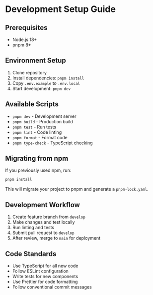 # Development Setup Guide

## Prerequisites

- Node.js 18+
- pnpm 8+

## Environment Setup

1. Clone repository
2. Install dependencies: `pnpm install`
3. Copy `.env.example` to `.env.local`
4. Start development: `pnpm dev`

## Available Scripts

- `pnpm dev` - Development server
- `pnpm build` - Production build
- `pnpm test` - Run tests
- `pnpm lint` - Code linting
- `pnpm format` - Format code
- `pnpm type-check` - TypeScript checking

## Migrating from npm

If you previously used npm, run:

```bash
pnpm install
```

This will migrate your project to pnpm and generate a `pnpm-lock.yaml`.

## Development Workflow

1. Create feature branch from `develop`
2. Make changes and test locally
3. Run linting and tests
4. Submit pull request to `develop`
5. After review, merge to `main` for deployment

## Code Standards

- Use TypeScript for all new code
- Follow ESLint configuration
- Write tests for new components
- Use Prettier for code formatting
- Follow conventional commit messages
